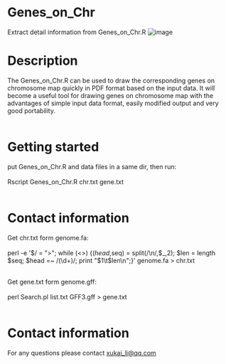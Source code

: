 # Genes_on_Chr
Extract detail information from Genes_on_Chr.R
![image](https://github.com/xukaili/Genes_on_Chr/blob/master/Genes_on_Chr_plot.png)

# Description
The Genes_on_Chr.R can be used to draw the corresponding genes on chromosome map quickly in PDF format based on the input data. It will become a useful tool for drawing genes on chromosome map with the advantages of simple input data format, easily modified output and very good portability.</br></br>


# Getting started
put Genes_on_Chr.R and data files in a same dir, then run:</br></br>
  Rscript  Genes_on_Chr.R  chr.txt  gene.txt</br></br>

# Contact information
Get chr.txt form genome.fa:</br></br>
  perl -e '$/ = ">"; while (<>) {($head,$seq) = split(/\n/,$_,2); $len = length $seq; $head =~ /(\d+)/; print "$1\t$len\n";}'  genome.fa > chr.txt</br></br>


Get gene.txt form genome.gff:</br></br>
  perl    Search.pl    list.txt    GFF3.gff    >    gene.txt</br></br>

# Contact information
For any questions please contact xukai_li@qq.com</br></br>
